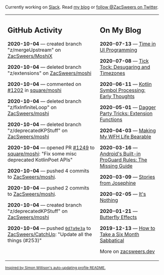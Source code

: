 Currently working on [Slack](https://slack.com/). Read [my blog](https://zacsweers.dev/) or [follow @ZacSweers on Twitter](https://twitter.com/ZacSweers).

<table><tr><td valign="top" width="60%">

## GitHub Activity
<!-- githubActivity starts -->
**2020-10-04** — created branch "z/mergeUpstream" on [ZacSweers/MoshiX](https://api.github.com/repos/ZacSweers/MoshiX)

**2020-10-04** — deleted branch "z/extensions" on [ZacSweers/moshi](https://api.github.com/repos/ZacSweers/moshi)

**2020-10-04** — commented on [#1202](https://github.com/square/moshi/pull/1202#issuecomment-703324226) in [square/moshi](https://api.github.com/repos/square/moshi)

**2020-10-04** — deleted branch "z/fixInfiniteLoop" on [ZacSweers/moshi](https://api.github.com/repos/ZacSweers/moshi)

**2020-10-04** — deleted branch "z/deprecatedKPStuff" on [ZacSweers/moshi](https://api.github.com/repos/ZacSweers/moshi)

**2020-10-04** — opened PR [#1249](https://api.github.com/repos/square/moshi/pulls/1249) to [square/moshi](https://api.github.com/repos/square/moshi): "Fix some misc deprecated KotlinPoet APIs"

**2020-10-04** — pushed 4 commits to [ZacSweers/moshi](https://api.github.com/repos/ZacSweers/moshi).

**2020-10-04** — pushed 2 commits to [ZacSweers/moshi](https://api.github.com/repos/ZacSweers/moshi).

**2020-10-04** — created branch "z/deprecatedKPStuff" on [ZacSweers/moshi](https://api.github.com/repos/ZacSweers/moshi)

**2020-10-04** — pushed [`0d7a9e3a`](https://github.com/ZacSweers/CatchUp/commit/0d7a9e3adf8f4e8be8028fd09393cde4dc49460d) to [ZacSweers/CatchUp](https://api.github.com/repos/ZacSweers/CatchUp): "Update all the things (#253)"
<!-- githubActivity ends -->
</td><td valign="top" width="40%">

## On My Blog
<!-- blog starts -->
**2020-07-13** — [Time in UI Programming](https://www.zacsweers.dev/time-in-ui/)

**2020-07-08** — [Tick Tock: Desugaring and Timezones](https://www.zacsweers.dev/ticktock-desugaring-timezones/)

**2020-06-11** — [Kotlin Symbol Processing: Early Thoughts](https://www.zacsweers.dev/kotlin-symbol-processor-early-thoughts/)

**2020-05-01** — [Dagger Party Tricks: Extension Functions](https://www.zacsweers.dev/dagger-party-tricks-extension-functions/)

**2020-04-03** — [Making My WFH Life Bearable](https://www.zacsweers.dev/making-wfh-life-bearable/)

**2020-03-16** — [Android's Built-in ProGuard Rules: The Missing Guide](https://www.zacsweers.dev/android-proguard-rules/)

**2020-03-09** — [Stories from Josephine](https://www.zacsweers.dev/stories-from-josephine/)

**2020-02-05** — [It's Nothing](https://www.zacsweers.dev/its-nothing/)

**2020-01-21** — [Butterfly Effects](https://www.zacsweers.dev/butterfly-effects/)

**2019-12-13** — [How to Take a Six Month Sabbatical](https://www.zacsweers.dev/how-to-take-a-six-month-sabbatical/)
<!-- blog ends -->
More on [zacsweers.dev](https://zacsweers.dev/)
</td></tr></table>

<sub><a href="https://simonwillison.net/2020/Jul/10/self-updating-profile-readme/">Inspired by Simon Willison's auto-updating profile README.</a></sub>
